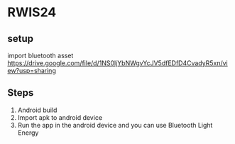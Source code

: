 # RWIS24

## setup
import bluetooth asset  
https://drive.google.com/file/d/1NS0ljYbNWgvYcJV5dfEDfD4CvadyR5xn/view?usp=sharing

## Steps
1. Android build
2. Import apk to android device
3. Run the app in the android device and you can use Bluetooth Light Energy
